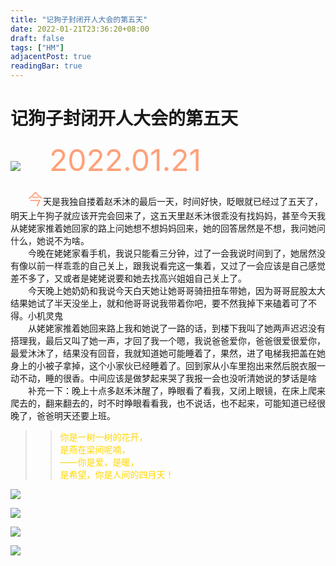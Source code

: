 ```yaml
---
title: "记狗子封闭开人大会的第五天"
date: 2022-01-21T23:36:20+08:00
draft: false
tags: ["HM"]
adjacentPost: true
readingBar: true
---
```

# 记狗子封闭开人大会的第五天


![](https://cdn.jsdelivr.net/gh/tosspi/img@main//img/11531642827335_.pic.jpg)
&emsp;&emsp;&emsp;<font size=9 color=#ffa07a>2022.01.21</font><br>

&emsp;&emsp;<font size=5 color=#ffa07a>今</font>天是我独自搂着赵禾沐的最后一天，时间好快，眨眼就已经过了五天了，明天上午狗子就应该开完会回来了，这五天里赵禾沐很乖没有找妈妈，甚至今天我从姥姥家推着她回家的路上问她想不想妈妈回来，她的回答居然是不想，我问她问什么，她说不为啥。<br>
&emsp;&emsp;今晚在姥姥家看手机，我说只能看三分钟，过了一会我说时间到了，她居然没有像以前一样乖乖的自己关上，跟我说看完这一集着，又过了一会应该是自己感觉差不多了，又或者是姥姥说要和她去找高兴姐姐自己关上了。<br>
&emsp;&emsp;今天晚上她奶奶和我说今天白天她让她哥哥骑扭扭车带她，因为哥哥屁股太大结果她试了半天没坐上，就和他哥哥说我带着你吧，要不然我掉下来磕着可了不得。小机灵鬼<br>
&emsp;&emsp;从姥姥家推着她回来路上我和她说了一路的话，到楼下我叫了她两声迟迟没有搭理我，最后又叫了她一声，才回了我一个嗯，我说爸爸爱你，爸爸很爱很爱你，最爱沐沐了，结果没有回音，我就知道她可能睡着了，果然，进了电梯我把盖在她身上的小被子拿掉，这个小家伙已经睡着了。回到家从小车里抱出来然后脱衣服一动不动，睡的很香。中间应该是做梦起来哭了我报一会也没听清她说的梦话是啥<br>
&emsp;&emsp;补充一下：晚上十点多赵禾沐醒了，睁眼看了看我，又闭上眼镜，在床上爬来爬去的，翻来翻去的，时不时睁眼看看我，也不说话，也不起来，可能知道已经很晚了，爸爸明天还要上班。
> > <font color=#ffd700>你是一树一树的花开，<br>
> > 是燕在梁间呢喃，<br>
> > ——你是爱，是暖，<br>
> > 是希望，你是人间的四月天！</font><br>


![](https://cdn.jsdelivr.net/gh/tosspi/img@main//img/11541642827335_.pic_hd.jpg)

![](https://cdn.jsdelivr.net/gh/tosspi/img@main//img/11521642827329_.pic.jpg)

![](https://cdn.jsdelivr.net/gh/tosspi/img@main//img/11511642827329_.pic_hd.jpg)

![](https://cdn.jsdelivr.net/gh/tosspi/img@main//img/11501642827323_.pic_hd.jpg)






